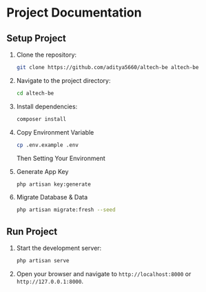 # Project Documentation

## Setup Project
1. Clone the repository:
    ```sh
    git clone https://github.com/aditya5660/altech-be altech-be
    ```
2. Navigate to the project directory:
    ```sh
    cd altech-be
    ```
3. Install dependencies:
    ```sh
    composer install
    ```
4. Copy Environment Variable
    ```sh
    cp .env.example .env
    ```

    Then Setting Your Environment

5. Generate App Key
    ```sh
    php artisan key:generate
    ```
5. Migrate Database & Data
    ```sh
    php artisan migrate:fresh --seed
    ```

## Run Project
1. Start the development server:
    ```sh
    php artisan serve
    ```
2. Open your browser and navigate to `http://localhost:8000` or `http://127.0.0.1:8000`.

